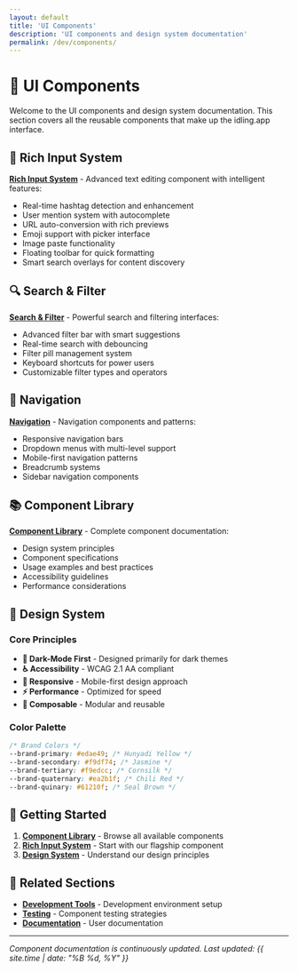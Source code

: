 ```yaml
---
layout: default
title: 'UI Components'
description: 'UI components and design system documentation'
permalink: /dev/components/
---
```


# 🧩 UI Components

Welcome to the UI components and design system documentation. This section covers all the reusable components that make up the idling.app interface.

## 📝 Rich Input System

**[Rich Input System](rich-input/)** - Advanced text editing component with intelligent features:

- Real-time hashtag detection and enhancement
- User mention system with autocomplete
- URL auto-conversion with rich previews
- Emoji support with picker interface
- Image paste functionality
- Floating toolbar for quick formatting
- Smart search overlays for content discovery

## 🔍 Search & Filter

**[Search & Filter](search/)** - Powerful search and filtering interfaces:

- Advanced filter bar with smart suggestions
- Real-time search with debouncing
- Filter pill management system
- Keyboard shortcuts for power users
- Customizable filter types and operators

## 🧭 Navigation

**[Navigation](navigation/)** - Navigation components and patterns:

- Responsive navigation bars
- Dropdown menus with multi-level support
- Mobile-first navigation patterns
- Breadcrumb systems
- Sidebar navigation components

## 📚 Component Library

**[Component Library](library/)** - Complete component documentation:

- Design system principles
- Component specifications
- Usage examples and best practices
- Accessibility guidelines
- Performance considerations

## 🎨 Design System

### Core Principles

- **🌙 Dark-Mode First** - Designed primarily for dark themes
- **♿ Accessibility** - WCAG 2.1 AA compliant
- **📱 Responsive** - Mobile-first design approach
- **⚡ Performance** - Optimized for speed
- **🧩 Composable** - Modular and reusable

### Color Palette

```css
/* Brand Colors */
--brand-primary: #edae49; /* Hunyadi Yellow */
--brand-secondary: #f9df74; /* Jasmine */
--brand-tertiary: #f9edcc; /* Cornsilk */
--brand-quaternary: #ea2b1f; /* Chili Red */
--brand-quinary: #61210f; /* Seal Brown */
```

## 🚀 Getting Started

1. **[Component Library](library/)** - Browse all available components
2. **[Rich Input System](rich-input/)** - Start with our flagship component
3. **[Design System](library/#design-system)** - Understand our design principles

## 🔗 Related Sections

- **[Development Tools](../tools/)** - Development environment setup
- **[Testing](../testing/)** - Component testing strategies
- **[Documentation](../../docs/)** - User documentation

---

_Component documentation is continuously updated. Last updated: {{ site.time | date: "%B %d, %Y" }}_
